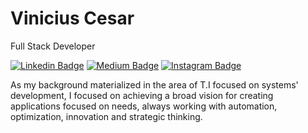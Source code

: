 # Vinicius Cesar

Full Stack Developer

[![Linkedin Badge](https://img.shields.io/badge/-Vinicius%20Cesar-1919ff?style=flat-square&logo=Linkedin&logoColor=white&link=https://www.linkedin.com/in/viniciusanchieta/)](https://www.linkedin.com/in/viniciusanchieta/) 
[![Medium Badge](https://img.shields.io/badge/-Medium-000?style=flat-square&logo=Medium&logoColor=white&&link=https://medium.com/@viniciusanchieta)](https://medium.com/@viniciusanchieta)
[![Instagram Badge](https://img.shields.io/badge/-Instagram-purple?style=flat-square&logo=Instagram&logoColor=white&link=https://www.instagram.com/iamviniciuscesar/)](https://www.instagram.com/iamviniciuscesar/)

As my background materialized in the area of T.I focused on systems' development, I focused on achieving a broad vision for creating applications focused on needs, always working with automation, optimization, innovation and strategic thinking.

